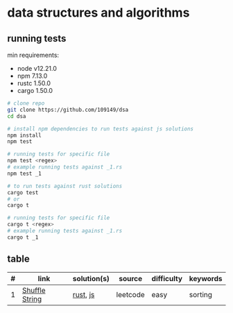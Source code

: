 # data structures and algorithms

## running tests

min requirements:

- node v12.21.0
- npm 7.13.0
- rustc 1.50.0
- cargo 1.50.0

```bash
# clone repo
git clone https://github.com/109149/dsa
cd dsa
```

```bash
# install npm dependencies to run tests against js solutions
npm install
npm test

# running tests for specific file
npm test <regex>
# example running tests against _1.rs
npm test _1
```

```bash
# to run tests against rust solutions
cargo test
# or
cargo t

# running tests for specific file
cargo t <regex>
# example running tests against _1.rs
cargo t _1
```

## table

| #   | link                                                            | solution(s)                                         | source   | difficulty | keywords |
| --- | --------------------------------------------------------------- | --------------------------------------------------- | -------- | ---------- | -------- |
| 1   | [Shuffle String](https://leetcode.com/problems/shuffle-string/) | [rust](src/leetcode/_1.rs), [js](js/leetcode/_1.js) | leetcode | easy       | sorting  |

